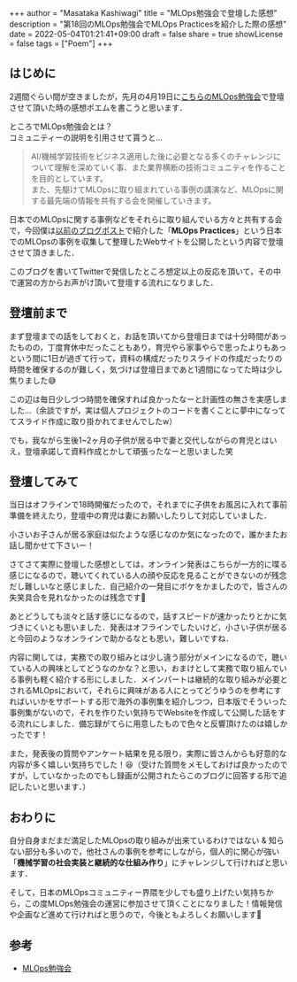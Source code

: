 +++
author = "Masataka Kashiwagi"
title = "MLOps勉強会で登壇した感想"
description = "第18回のMLOps勉強会でMLOps Practicesを紹介した際の感想"
date = 2022-05-04T01:21:41+09:00
draft = false
share = true
showLicense = false
tags = ["Poem"]
+++

## はじめに
2週間ぐらい間が空きましたが，先月の4月19日に[こちらのMLOps勉強会](https://mlops.connpass.com/event/242652/)で登壇させて頂いた時の感想ポエムを書こうと思います．

ところでMLOps勉強会とは？<br>
コミュニティーの説明を引用させて貰うと...

> AI/機械学習技術をビジネス適用した後に必要となる多くのチャレンジについて理解を深めていく事、また業界横断の技術コミュニティを作ることを目的としています。<br>
> また、先駆けてMLOpsに取り組まれている事例の講演など、MLOpsに関する最先端の情報を共有する会を開催していきます。

日本でのMLOpsに関する事例などをそれらに取り組んでいる方々と共有する会で，今回僕は[以前のブログポスト](https://masatakashiwagi.github.io/portfolio/post/start-mlops-practices-project/)で紹介した「**MLOps Practices**」という日本でのMLOpsの事例を収集して整理したWebサイトを公開したという内容で登壇させて頂きました．

このブログを書いてTwitterで発信したところ想定以上の反応を頂いて，その中で運営の方からお声がけ頂いて登壇する流れになりました．

<script async class="speakerdeck-embed" data-id="5a65c335b5a445a6987c3d599c87826f" data-ratio="1.77725118483412" src="//speakerdeck.com/assets/embed.js"></script>

## 登壇前まで
まず登壇までの話をしておくと，お話を頂いてから登壇日までは十分時間があったものの，丁度育休中だったこともあり，育児やら家事やらで思ったよりもあっという間に1日が過ぎて行って，資料の構成だったりスライドの作成だったりの時間を確保するのが難しく，気づけば登壇日まであと1週間になってた時は少し焦りました😅

この辺は毎日少しづつ時間を確保すれば良かったなーと計画性の無さを実感しました...（余談ですが，実は個人プロジェクトのコードを書くことに夢中になっててスライド作成に取り掛かれてませんでしたw）

でも，我ながら生後1~2ヶ月の子供が居る中で妻と交代しながらの育児とはいえ，登壇承諾して資料作成とかして頑張ったなーと思いました笑

## 登壇してみて
当日はオフラインで18時開催だったので，それまでに子供をお風呂に入れて事前準備を終えたり，登壇中の育児は妻にお願いしたりして対応していました．

小さいお子さんが居る家庭は似たような感じなのか気になったので，誰かまたお話し聞かせて下さいー！

さてさて実際に登壇した感想としては，オンライン発表はこちらが一方的に喋る感じになるので，聴いてくれている人の顔や反応を見ることができないのが残念だし難しいなと感じました．自己紹介の一発目にボケをかましたので，皆さんの失笑具合を見れなかったのは残念です🤣

あとどうしても淡々と話す感じになるので，話すスピードが速かったりとかに気づきにくいとも思いました．発表はオフラインでしたいけど，小さい子供が居ると今回のようなオンラインで助かるなとも思い，難しいですね．

内容に関しては，実務での取り組みとは少し違う部分がメインになるので，聴いている人の興味としてどうなのかな？と思い，おまけとして実務で取り組んでいる事例も軽く紹介する形にしました．メインパートは継続的な取り組みが必要とされるMLOpsにおいて，それらに興味がある人にとってどうゆうのを参考にすればいいかをサポートする形で海外の事例集を紹介しつつ，日本版でそういった事例集がないので，それを作りたい気持ちでWebsiteを作成して公開した話をする流れにしました．備忘録がてらに用意したもので色々と反響頂けたのは嬉しかったです！

また，発表後の質問やアンケート結果を見る限り，実際に皆さんからも好意的な内容が多く嬉しい気持ちでした！😆（受けた質問をメモしておけば良かったのですが，していなかったのでもし録画が公開されたらこのブログに回答する形で追記したいと思います．）

## おわりに
自分自身まだまだ満足したMLOpsの取り組みが出来ているわけではない & 知らない部分も多いので，他社さんの事例を参考にしながら，個人的に関心が強い「<span class="marker_yellow">**機械学習の社会実装と継続的な仕組み作り**</span>」にチャレンジして行ければと思います．

そして，日本のMLOpsコミュニティー界隈を少しでも盛り上げたい気持ちから，この度MLOps勉強会の運営に参加させて頂くことになりました！情報発信や企画など進めて行ければと思うので，今後ともよろしくお願いします🙏

## 参考
- [MLOps勉強会](https://mlops.connpass.com/)
